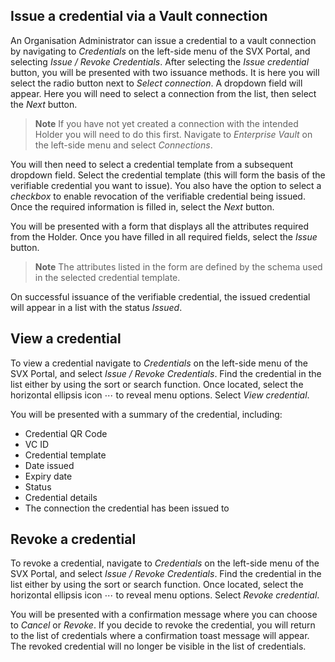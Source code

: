 ## Issue a credential via a Vault connection

An Organisation Administrator can issue a credential to a vault connection by navigating to _Credentials_ on the left-side menu of the SVX Portal, and selecting _Issue / Revoke Credentials_. After selecting the _Issue credential_ button, you will be presented with two issuance methods. It is here you will select the radio button next to _Select connection_. A dropdown field will appear. Here you will need to select a connection from the list, then select the _Next_ button.

> **Note**
> If you have not yet created a connection with the intended Holder you will need to do this first. Navigate to _Enterprise Vault_ on the left-side menu and select _Connections_.

You will then need to select a credential template from a subsequent dropdown field. Select the credential template (this will form the basis of the verifiable credential you want to issue). You also have the option to select a _checkbox_ to enable revocation of the verifiable credential being issued. Once the required information is filled in, select the _Next_ button.

You will be presented with a form that displays all the attributes required from the Holder. Once you have filled in all required fields, select the _Issue_ button.

> **Note**
> The attributes listed in the form are defined by the schema used in the selected credential template.

On successful issuance of the verifiable credential, the issued credential will appear in a list with the status _Issued_.

## View a credential

To view a credential navigate to _Credentials_ on the left-side menu of the SVX Portal, and select _Issue / Revoke Credentials_. Find the credential in the list either by using the sort or search function. Once located, select the horizontal ellipsis icon ⋯ to reveal menu options. Select _View credential_.

You will be presented with a summary of the credential, including:
* Credential QR Code
* VC ID
* Credential template
* Date issued
* Expiry date
* Status
* Credential details
* The connection the credential has been issued to

## Revoke a credential

To revoke a credential, navigate to _Credentials_ on the left-side menu of the SVX Portal, and select _Issue / Revoke Credentials_. Find the credential in the list either by using the sort or search function. Once located, select the horizontal ellipsis icon ⋯ to reveal menu options. Select _Revoke credential_.

You will be presented with a confirmation message where you can choose to _Cancel_ or _Revoke_. If you decide to revoke the credential, you will return to the list of credentials where a confirmation toast message will appear. The revoked credential will no longer be visible in the list of credentials.

